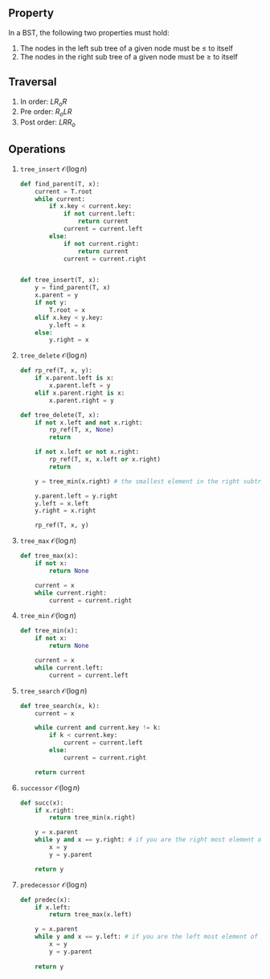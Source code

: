 ## Property

In a BST, the following two properties must hold:

1. The nodes in the left sub tree of a given node must be $\leq$ to itself
2. The nodes in the right sub tree of a given node must be $\geq$ to itself

## Traversal

1. In order: $LR_oR$
2. Pre order: $R_oLR$
3. Post order: $LRR_o$

## Operations

1. `tree_insert` $\mathcal{O}(\log n)$

    ```py
    def find_parent(T, x):
        current = T.root
        while current:
            if x.key < current.key:
                if not current.left:
                    return current
                current = current.left
            else:
                if not current.right:
                    return current
                current = current.right


    def tree_insert(T, x):
        y = find_parent(T, x)
        x.parent = y
        if not y:
            T.root = x
        elif x.key < y.key:
            y.left = x
        else:
            y.right = x
    ```

2. `tree_delete` $\mathcal{O}(\log n)$
    ```py
    def rp_ref(T, x, y):
        if x.parent.left is x:
            x.parent.left = y
        elif x.parent.right is x:
            x.parent.right = y

    def tree_delete(T, x):
        if not x.left and not x.right:
            rp_ref(T, x, None)
            return

        if not x.left or not x.right:
            rp_ref(T, x, x.left or x.right)
            return

        y = tree_min(x.right) # the smallest element in the right subtree is still bigger than all elements in x's left sub tree but also less than or equal to all elements in the right subtree of x by definition.

        y.parent.left = y.right
        y.left = x.left
        y.right = x.right

        rp_ref(T, x, y)
    ```


3. `tree_max` $\mathcal{O}(\log n)$

    ```py
    def tree_max(x):
        if not x:
            return None

        current = x
        while current.right:
            current = current.right
    ```

4. `tree_min` $\mathcal{O}(\log n)$

    ```py
    def tree_min(x):
        if not x:
            return None

        current = x
        while current.left:
            current = current.left
    ```

5. `tree_search` $\mathcal{O}(\log n)$

    ```py
    def tree_search(x, k):
        current = x

        while current and current.key != k:
            if k < current.key:
                current = current.left
            else:
                current = current.right

        return current

    ```

6. `successor` $\mathcal{O}(\log n)$

    ```py
    def succ(x):
        if x.right:
            return tree_min(x.right)

        y = x.parent
        while y and x == y.right: # if you are the right most element of your subtree, then your successor is the right child of the closest ancestor node whoes left sub tree you are in
            x = y
            y = y.parent

        return y
    ```


7. `predecessor` $\mathcal{O}(\log n)$

    ```py
    def predec(x):
        if x.left:
            return tree_max(x.left)

        y = x.parent
        while y and x == y.left: # if you are the left most element of your subtree, then your predecessor is the closesnt ancestor node whoes right sub tree you are in
            x = y
            y = y.parent
            
        return y
    ```